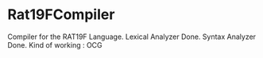 # Rat19FCompiler
Compiler for the RAT19F Language.
Lexical Analyzer Done.
Syntax Analyzer Done.
Kind of working : OCG
